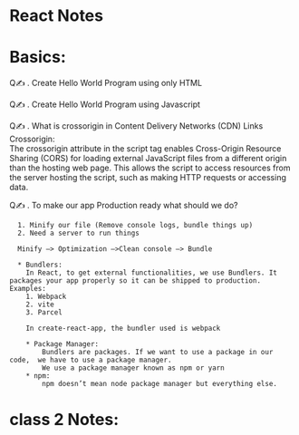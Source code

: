  # React Notes                                                                          

# Basics:   
Q✍️ . Create Hello World Program using only HTML 

Q✍️ . Create Hello World Program using Javascript 

Q✍️ . What is crossorigin in Content Delivery  Networks  (CDN) Links   
      Crossorigin:  
                The crossorigin attribute in the script tag enables Cross-Origin  Resource Sharing (CORS) for loading 
          external JavaScript files from a  different origin than the hosting web page. This allows the script to 
          access resources from the server hosting the script, such as making  HTTP requests or accessing data. 

Q✍️ . To make our app Production ready what should we do? 

      1. Minify our file (Remove console logs, bundle things up) 
      2. Need a server to run things

      Minify —> Optimization —>Clean console —> Bundle 

      * Bundlers: 
        In React, to get external functionalities, we use Bundlers. It  packages your app properly so it can be shipped to production. Examples: 
        1. Webpack 
        2. vite 
        3. Parcel 

        In create-react-app, the bundler used is webpack 

        * Package Manager: 
            Bundlers are packages. If we want to use a package in our code,  we have to use a package manager.  
            We use a package manager known as npm or yarn 
        * npm: 
            npm doesn’t mean node package manager but everything else. 



# class 2 Notes:


